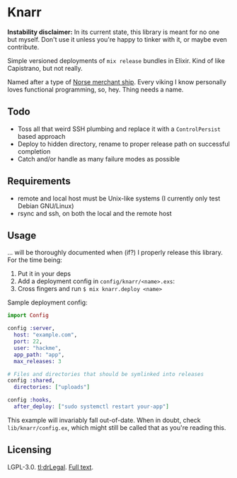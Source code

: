 # Knarr

**Instability disclaimer:** In its current state, this library is
meant for no one but myself. Don't use it unless you're happy to
tinker with it, or maybe even contribute.

Simple versioned deployments of `mix release` bundles in Elixir. Kind
of like Capistrano, but not really.

Named after a type of [Norse merchant ship][1]. Every viking I know
personally loves functional programming, so, hey. Thing needs a name.

## Todo

* Toss all that weird SSH plumbing and replace it with a
  `ControlPersist` based approach
* Deploy to hidden directory, rename to proper release path on
  successful completion
* Catch and/or handle as many failure modes as possible

## Requirements

* remote and local host must be Unix-like systems (I currently only
  test Debian GNU/Linux)
* rsync and ssh, on both the local and the remote host

## Usage

... will be thoroughly documented when (if?) I properly release this
library. For the time being:

1. Put it in your deps
2. Add a deployment config in `config/knarr/<name>.exs`:
3. Cross fingers and run `$ mix knarr.deploy <name>`

Sample deployment config:

```elixir
import Config

config :server,
  host: "example.com",
  port: 22,
  user: "hackme",
  app_path: "app",
  max_releases: 3

# Files and directories that should be symlinked into releases
config :shared,
  directories: ["uploads"]

config :hooks,
  after_deploy: ["sudo systemctl restart your-app"]
```

This example will invariably fall out-of-date. When in doubt, check
`lib/knarr/config.ex`, which might still be called that as you're
reading this.

## Licensing

LGPL-3.0. [tl;drLegal][2]. [Full text](COPYING.txt).

[1]: https://en.wikipedia.org/wiki/Knarr
[2]: https://www.tldrlegal.com/l/lgpl-3.0
